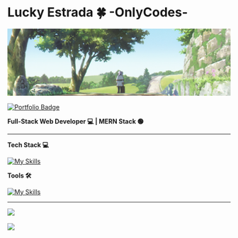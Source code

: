 # Lucky Estrada 🍀 -OnlyCodes-
![Alt text](assets/FrierenWallpaper.png)

<a href="https://lucky-estrada.vercel.app/"><img  src="https://img.shields.io/badge/Portfolio-blue?style=for-the-badge" alt="Portfolio Badge" /></a>

**Full-Stack Web Developer 💻 | MERN Stack 🟢**

<hr></hr>

**Tech Stack 💻**

[![My Skills](https://skillicons.dev/icons?i=mongodb,express,react,nodejs,ts,tailwind,redux,cs,java,nextjs,py)](https://skillicons.dev)

**Tools 🛠️**

[![My Skills](https://skillicons.dev/icons?i=git,npm,postman,vite,vscode,androidstudio,visualstudio,idea,figma,github,notion,vercel,bash)](https://skillicons.dev)

<hr></hr>

<img src="https://github-readme-streak-stats.herokuapp.com/?user=STI-TakoYucky&theme=react&hide_border=false"> </p>

<p><img src="https://github-readme-stats.vercel.app/api/top-langs/?username=STI-TakoYucky&theme=react&hide_border=false&include_all_commits=true&count_private=false&layout=compact">

<!-- Proudly created with GPRM ( https://gprm.itsvg.in ) -->


